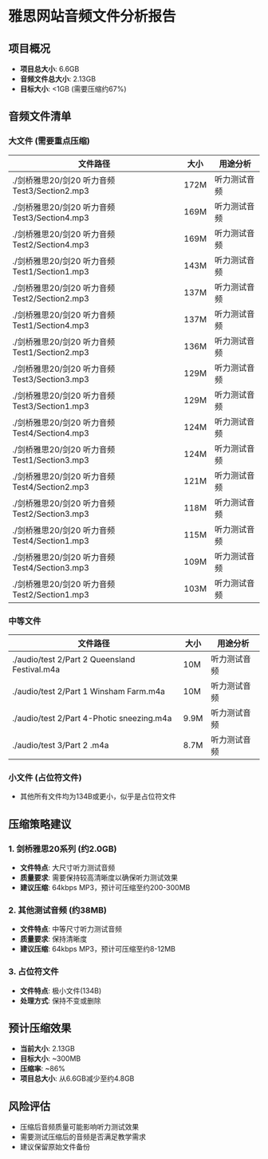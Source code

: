 # 雅思网站音频文件分析报告

## 项目概况
- **项目总大小**: 6.6GB
- **音频文件总大小**: 2.13GB
- **目标大小**: <1GB (需要压缩约67%)

## 音频文件清单

### 大文件 (需要重点压缩)
| 文件路径 | 大小 | 用途分析 |
|---------|------|----------|
| ./剑桥雅思20/剑20 听力音频Test3/Section2.mp3 | 172M | 听力测试音频 |
| ./剑桥雅思20/剑20 听力音频Test3/Section4.mp3 | 169M | 听力测试音频 |
| ./剑桥雅思20/剑20 听力音频Test2/Section4.mp3 | 169M | 听力测试音频 |
| ./剑桥雅思20/剑20 听力音频 Test1/Section1.mp3 | 143M | 听力测试音频 |
| ./剑桥雅思20/剑20 听力音频Test2/Section2.mp3 | 137M | 听力测试音频 |
| ./剑桥雅思20/剑20 听力音频 Test1/Section4.mp3 | 137M | 听力测试音频 |
| ./剑桥雅思20/剑20 听力音频 Test1/Section2.mp3 | 136M | 听力测试音频 |
| ./剑桥雅思20/剑20 听力音频Test3/Section3.mp3 | 129M | 听力测试音频 |
| ./剑桥雅思20/剑20 听力音频Test3/Section1.mp3 | 129M | 听力测试音频 |
| ./剑桥雅思20/剑20 听力音频Test4/Section4.mp3 | 124M | 听力测试音频 |
| ./剑桥雅思20/剑20 听力音频 Test1/Section3.mp3 | 124M | 听力测试音频 |
| ./剑桥雅思20/剑20 听力音频Test4/Section2.mp3 | 121M | 听力测试音频 |
| ./剑桥雅思20/剑20 听力音频Test2/Section3.mp3 | 118M | 听力测试音频 |
| ./剑桥雅思20/剑20 听力音频Test4/Section1.mp3 | 115M | 听力测试音频 |
| ./剑桥雅思20/剑20 听力音频Test4/Section3.mp3 | 109M | 听力测试音频 |
| ./剑桥雅思20/剑20 听力音频Test2/Section1.mp3 | 103M | 听力测试音频 |

### 中等文件
| 文件路径 | 大小 | 用途分析 |
|---------|------|----------|
| ./audio/test 2/Part 2 Queensland Festival.m4a | 10M | 听力测试音频 |
| ./audio/test 2/Part 1 Winsham Farm.m4a | 10M | 听力测试音频 |
| ./audio/test 2/Part 4-Photic sneezing.m4a | 9.9M | 听力测试音频 |
| ./audio/test 3/Part 2 .m4a | 8.7M | 听力测试音频 |

### 小文件 (占位符文件)
- 其他所有文件均为134B或更小，似乎是占位符文件

## 压缩策略建议

### 1. 剑桥雅思20系列 (约2.0GB)
- **文件特点**: 大尺寸听力测试音频
- **质量要求**: 需要保持较高清晰度以确保听力测试效果
- **建议压缩**: 64kbps MP3，预计可压缩至约200-300MB

### 2. 其他测试音频 (约38MB)
- **文件特点**: 中等尺寸听力测试音频
- **质量要求**: 保持清晰度
- **建议压缩**: 64kbps MP3，预计可压缩至约8-12MB

### 3. 占位符文件
- **文件特点**: 极小文件(134B)
- **处理方式**: 保持不变或删除

## 预计压缩效果
- **当前大小**: 2.13GB
- **目标大小**: ~300MB
- **压缩率**: ~86%
- **项目总大小**: 从6.6GB减少至约4.8GB

## 风险评估
- 压缩后音频质量可能影响听力测试效果
- 需要测试压缩后的音频是否满足教学需求
- 建议保留原始文件备份